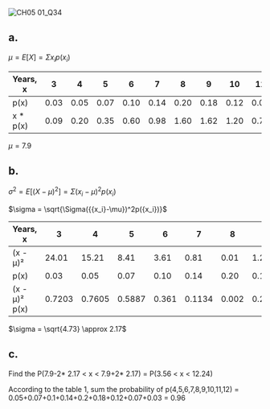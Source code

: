 ![CH05 01_Q34](https://github.com/user-attachments/assets/c53e2d90-be54-458e-b6fa-4e73a9197827)

## a.

$\mu = E[X] = \Sigma{x_i}p({x_i})$

| Years, x |  3  |  4  |  5  |  6  |  7  |  8  |  9  | 10  | 11  | 12  | 13  |
|----------|-----|-----|-----|-----|-----|-----|-----|-----|-----|-----|-----|
| p(x)     | 0.03| 0.05| 0.07| 0.10| 0.14| 0.20| 0.18| 0.12| 0.07| 0.03| 0.01|
| x * p(x) | 0.09| 0.20| 0.35| 0.60| 0.98| 1.60| 1.62| 1.20| 0.77| 0.36| 0.13|

$\mu = 7.9$

## b.

$\sigma^2 = E[({X-\mu})^2] =\Sigma({{x_i}-\mu})^2p({x_i})$

$\sigma = \sqrt{\Sigma({{x_i}-\mu})^2p({x_i})}$

| Years, x      |  3     |  4     |  5     |  6     |  7     |  8     |  9     | 10     | 11     | 12     | 13     |
|---------------|--------|--------|--------|--------|--------|--------|--------|--------|--------|--------|--------|
| (x - μ)²      | 24.01  | 15.21  |  8.41  |  3.61  |  0.81  |  0.01  |  1.21  |  4.41  |  9.61  | 16.81  | 26.01  |
| p(x)          |  0.03  |  0.05  |  0.07  |  0.10  |  0.14  |  0.20  |  0.18  |  0.12  |  0.07  |  0.03  |  0.01  |
| (x - μ)² p(x) |  0.7203|  0.7605|  0.5887|  0.361 |  0.1134|  0.002 |  0.2178|  0.5292|  0.6727|  0.5043|  0.2601|

$\sigma = \sqrt{4.73} \approx 2.17$

## c.

Find the P(7.9-2* 2.17 < x < 7.9+2* 2.17) = P(3.56 < x < 12.24)

According to the table 1, sum the probability of p(4,5,6,7,8,9,10,11,12) = 0.05+0.07+0.1+0.14+0.2+0.18+0.12+0.07+0.03 = 0.96
